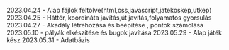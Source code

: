 2023.04.24 - Alap fájlok feltölve(html,css,javascript,jatekoskep,utkep)
2023.04.25 - Háttér, koordináta javítás,út javítás,folyamatos gyorsulás
2023.04.27 - Akadály létrehozása és beépítése , pontok számolása 2023.05.10 - pályák elkészítése és bugok javítása
2023.05.29 - Alap játék kész
2023.05.31 - Adatbázis
